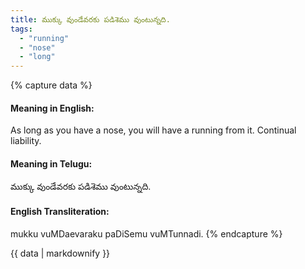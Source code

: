 ```yaml
---
title: ముక్కు వుండేవరకు పడిశెము వుంటున్నది.
tags:
  - "running"
  - "nose"
  - "long"
---
```


{% capture data %}
#### Meaning in English:
As long as you have a nose, you will have a running from it.
Continual liability.

#### Meaning in Telugu:
ముక్కు వుండేవరకు పడిశెము వుంటున్నది.

#### English Transliteration:
mukku vuMDaevaraku paDiSemu vuMTunnadi.
{% endcapture %}

{{ data | markdownify }}

